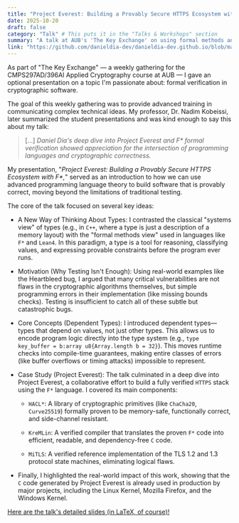 ```yaml
---
title: "Project Everest: Building a Provably Secure HTTPS Ecosystem with F*"
date: 2025-10-20
draft: false
category: "Talk" # This puts it in the "Talks & Workshops" section
summary: "A talk at AUB's 'The Key Exchange' on using formal methods and the F* language to build provably secure cryptographic software, focusing on the Project Everest ecosystem."
link: "https://github.com/danieldia-dev/danieldia-dev.github.io/blob/main/static/academia/The_Key_Exchange_Presentation_1.pdf" # Optional: for an external link button
---
```


As part of "The Key Exchange" — a weekly gathering for the CMPS297AD/396AI Applied Cryptography course at AUB — I gave an optional presentation on a topic I'm passionate about: formal verification in cryptographic software.

The goal of this weekly gathering was to provide advanced training in communicating complex technical ideas. My professor, Dr. Nadim Kobeissi, later summarized the student presentations and was kind enough to say this about my talk:

> [...] _Daniel Dia's deep dive into Project Everest and F* formal verification showed appreciation for the intersection of programming languages and cryptographic correctness._

My presentation, "_Project Everest: Building a Provably Secure HTTPS Ecosystem with F*,_" served as an introduction to how we can use advanced programming language theory to build software that is provably correct, moving beyond the limitations of traditional testing.

The core of the talk focused on several key ideas:

- A New Way of Thinking About Types: I contrasted the classical "systems view" of types (e.g., in `C++`, where a type is just a description of a memory layout) with the "formal methods view" used in languages like `F*` and `Lean4`. In this paradigm, a type is a tool for reasoning, classifying values, and expressing provable constraints before the program ever runs.

- Motivation (Why Testing Isn't Enough): Using real-world examples like the Heartbleed bug, I argued that many critical vulnerabilities are not flaws in the cryptographic algorithms themselves, but simple programming errors in their implementation (like missing bounds checks). Testing is insufficient to catch all of these subtle but catastrophic bugs.

- Core Concepts (Dependent Types): I introduced dependent types—types that depend on values, not just other types. This allows us to encode program logic directly into the type system (e.g., `type key_buffer = b:array u8{Array.length b = 32}`). This moves runtime checks into compile-time guarantees, making entire classes of errors (like buffer overflows or timing attacks) impossible to represent.

- Case Study (Project Everest): The talk culminated in a deep dive into Project Everest, a collaborative effort to build a fully verified `HTTPS` stack using the `F*` language. I covered its main components:
    - `HACL*`: A library of cryptographic primitives (like `ChaCha20`, `Curve25519`) formally proven to be memory-safe, functionally correct, and side-channel resistant.

    - `KreMLin`: A verified compiler that translates the proven `F*` code into efficient, readable, and dependency-free `C` code.

    - `MiTLS`: A verified reference implementation of the TLS 1.2 and 1.3 protocol state machines, eliminating logical flaws.

- Finally, I highlighted the real-world impact of this work, showing that the `C` code generated by Project Everest is already used in production by major projects, including the Linux Kernel, Mozilla Firefox, and the Windows Kernel.

[Here are the talk's detailed slides (in LaTeX, of course)!](https://github.com/danieldia-dev/danieldia-dev.github.io/blob/main/static/academia/The_Key_Exchange_Presentation_1.pdf)
